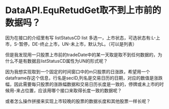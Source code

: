 # DataAPI.EquRetudGet取不到上市前的数据吗？

因为在接口的介绍里有写
listStatusCD	list	多选一，上市状态，可选状态有:L-上市，S-暂停，DE-终止上市，UN-未上市，默认为L。（可以是列表）

但是我发现用一只股票上市前的tradeDate中的某一天取是取不到任何数据的，为什么不是有数据且listStatusCD属性为UN的形式呢？

因为我想实现取到一个固定的时间窗口中的m只股票的日涨跌，希望用一个dataframe存这个信息，行名是secID,列名是交易日历的日期，对应的数值是涨跌幅，因此需要每只股票的涨跌幅数据和交易日历长度是一致的，停牌或未上市的时候用-来占位置，应该用哪个接口来取得长度一致的数据呢？

或者怎么操作拼接来实现上市较晚的股票的数据长度和其他股票一样长呢？